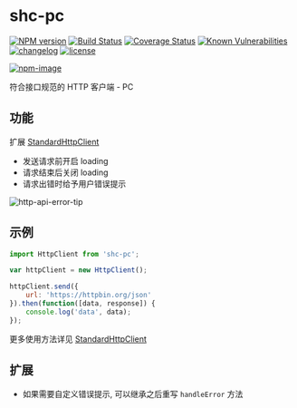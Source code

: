 # shc-pc

[![NPM version][npm-image]][npm-url] [![Build Status][ci-status-image]][ci-status-url] [![Coverage Status][coverage-status-image]][coverage-status-url] [![Known Vulnerabilities][vulnerabilities-status-image]][vulnerabilities-status-url] [![changelog][changelog-image]][changelog-url] [![license][license-image]][license-url]

[vulnerabilities-status-image]: https://snyk.io/test/npm/shc-pc/badge.svg
[vulnerabilities-status-url]: https://snyk.io/test/npm/shc-pc
[ci-status-image]: https://travis-ci.org/ufologist/shc-pc.svg?branch=master
[ci-status-url]: https://travis-ci.org/ufologist/shc-pc
[coverage-status-image]: https://coveralls.io/repos/github/ufologist/shc-pc/badge.svg?branch=master
[coverage-status-url]: https://coveralls.io/github/ufologist/shc-pc
[npm-image]: https://img.shields.io/npm/v/shc-pc.svg?style=flat-square
[npm-url]: https://npmjs.org/package/shc-pc
[license-image]: https://img.shields.io/github/license/ufologist/shc-pc.svg
[license-url]: https://github.com/ufologist/shc-pc/blob/master/LICENSE
[changelog-image]: https://img.shields.io/badge/CHANGE-LOG-blue.svg?style=flat-square
[changelog-url]: https://github.com/ufologist/shc-pc/blob/master/CHANGELOG.md

[![npm-image](https://nodei.co/npm/shc-pc.png?downloads=true&downloadRank=true&stars=true)](https://npmjs.com/package/shc-pc)

符合接口规范的 HTTP 客户端 - PC

## 功能

扩展 [StandardHttpClient](https://github.com/ufologist/standard-http-client)
* 发送请求前开启 loading
* 请求结束后关闭 loading
* 请求出错时给予用户错误提示

![http-api-error-tip](https://user-images.githubusercontent.com/167221/60412703-bf03a480-9c04-11e9-8aa6-1b4272b39a94.png)

## 示例

```javascript
import HttpClient from 'shc-pc';

var httpClient = new HttpClient();

httpClient.send({
    url: 'https://httpbin.org/json'
}).then(function([data, response]) {
    console.log('data', data);
});
```

更多使用方法详见 [StandardHttpClient](https://github.com/ufologist/standard-http-client)

## 扩展

* 如果需要自定义错误提示, 可以继承之后重写 `handleError` 方法